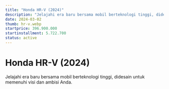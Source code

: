 ```yaml
---
title: "Honda HR-V (2024)"
description: "Jelajahi era baru bersama mobil berteknologi tinggi, didesain untuk memenuhi visi dan ambisi Anda."
date: 2024-03-02
thumb: hr-v.webp
startprice: 396.900.000
startinstallment: 5.722.700
status: active
---
```

# Honda HR-V (2024)

Jelajahi era baru bersama mobil berteknologi tinggi, didesain untuk memenuhi visi dan ambisi Anda.
